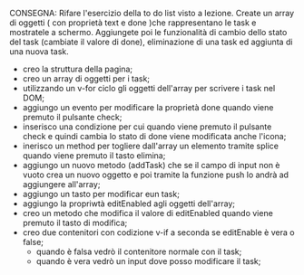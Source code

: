 CONSEGNA: Rifare l'esercizio della to do list visto a lezione. Create un array di oggetti ( con proprietà text e done )che rappresentano le task e mostratele a schermo. Aggiungete poi le funzionalità di cambio dello stato del task (cambiate il valore di done), eliminazione di una task ed aggiunta di una nuova task.

- creo la struttura della pagina;
- creo un array di oggetti per i task;
- utilizzando un v-for ciclo gli oggetti dell'array per scrivere i task nel DOM;
- aggiungo un evento per modificare la proprietà done quando viene premuto il pulsante check;
- inserisco una condizione per cui quando viene premuto il pulsante check e quindi cambia lo stato di done viene modificata anche l'icona;
- inerisco un method per togliere dall'array un elemento tramite splice quando viene premuto il tasto elimina;
- aggiungo un nuovo metodo (addTask) che se il campo di input non è vuoto crea un nuovo oggetto e poi tramite la funzione push lo andrà ad aggiungere all'array;
- aggiungo un tasto per modificar eun task;
- aggiungo la propriwtà editEnabled agli oggetti dell'array;
- creo un metodo che modifica il valore di editEnabled quando viene premuto il tasto di modifica;
- creo due contenitori con codizione v-if a seconda se editEnable è vera o false;
    - quando è falsa vedrò il contenitore normale con il task;
    - quando è vera vedrò un input dove posso modificare il task;